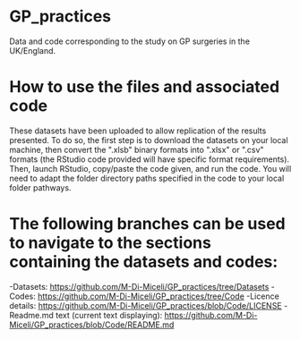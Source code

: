 # GP_practices
Data and code corresponding to the study on GP surgeries in the UK/England.

# How to use the files and associated code
These datasets have been uploaded to allow replication of the results presented. To do so, the first step is to download the datasets on your local machine, then convert the ".xlsb" binary formats into ".xlsx" or ".csv" formats (the RStudio code provided will have specific format requirements). Then, launch RStudio, copy/paste the code given, and run the code. You will need to adapt the folder directory paths specified in the code to your local folder pathways.

# The following branches can be used to navigate to the sections containing the datasets and codes:

-Datasets: https://github.com/M-Di-Miceli/GP_practices/tree/Datasets
-Codes:  https://github.com/M-Di-Miceli/GP_practices/tree/Code
-Licence details: https://github.com/M-Di-Miceli/GP_practices/blob/Code/LICENSE
-Readme.md text (current text displaying): https://github.com/M-Di-Miceli/GP_practices/blob/Code/README.md
